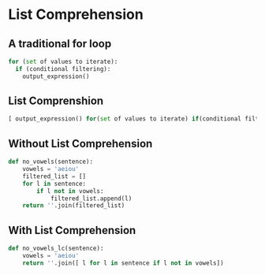 # List Comprehension

## A traditional for loop
```python
for (set of values to iterate):
  if (conditional filtering): 
    output_expression()
```
    
## List Comprenshion 
```python
[ output_expression() for(set of values to iterate) if(conditional filtering) ]
```

## Without List Comprehension 
```python
def no_vowels(sentence):
    vowels = 'aeiou'
    filtered_list = []
    for l in sentence:
        if l not in vowels:
            filtered_list.append(l)
    return ''.join(filtered_list)
```

## With List Comprehension
```python
def no_vowels_lc(sentence):
    vowels = 'aeiou'
    return ''.join([ l for l in sentence if l not in vowels])
```
